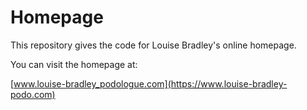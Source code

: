 Homepage
==========

This repository gives the code for Louise Bradley's online homepage. 

You can visit the homepage at:

[www.louise-bradley_podologue.com](https://www.louise-bradley-podo.com)
